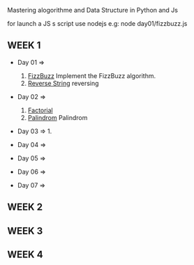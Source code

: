 Mastering alogorithme and Data Structure in Python and Js

 
   for launch a JS s script use nodejs e.g: node day01/fizzbuzz.js 

## WEEK 1 

- Day 01 => 
    1. [FizzBuzz](day01/fizzbuzz.js) Implement the FizzBuzz algorithm.
    2. [Reverse String](day01/reverse_str.js) reversing 
   
- Day 02 =>
    1. [Factorial](day01/factorial.js) 
    2. [Palindrom](day01/palindro.js) Palindrom 
- Day 03 => 
    1. 
- Day 04 =>

- Day 05 =>
- Day 06 =>
- Day 07 =>

## WEEK 2

## WEEK 3

## WEEK 4
